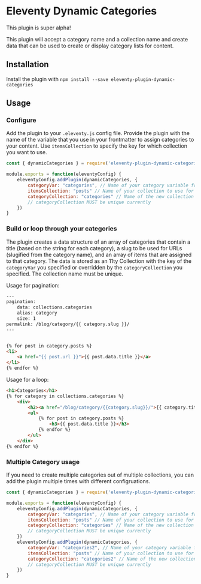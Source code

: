 # Eleventy Dynamic Categories

This plugin is super alpha! 

This plugin will accept a category name and a collection name and create data that can be used to create or display category lists for content.

## Installation

Install the plugin with `npm install --save eleventy-plugin-dynamic-categories`

## Usage

### Configure

Add the plugin to your `.eleventy.js` config file. Provide the plugin with the name of the variable that you use in your frontmatter to assign categories to your content. Use `itemsCollection` to specify the key for which collection you want to use.

```js
const { dynamicCategories } = require('eleventy-plugin-dynamic-categories');

module.exports = function(eleventyConfig) {
    eleventyConfig.addPlugin(dynamicCategories, {
        categoryVar: "categories", // Name of your category variable from your frontmatter (default: categories)
        itemsCollection: "posts" // Name of your collection to use for the items (default: posts)
        categoryCollection: "categories" // Name of the new collection to use for the categories (default: value in categoryVar)
        // categoryCollection MUST be unique currently
    })
}
```

### Build or loop through your categories

The plugin creates a data structure of an array of categories that contain a title (based on the string for each category), a slug to be used for URLs (slugified from the category name), and an array of items that are assigned to that category. The data is stored as an 11ty Collection with the key of the `categoryVar` you specified or overridden by the `categoryCollection` you specified. The collection name must be unique.


Usage for pagination:

```html
---
pagination:
    data: collections.categories
    alias: category
    size: 1
permalink: /blog/category/{{ category.slug }}/
---


{% for post in category.posts %}
<li>
    <a href="{{ post.url }}">{{ post.data.title }}</a>
</li>
{% endfor %}
```

Usage for a loop: 

```html
<h1>Categories</h1>
{% for category in collections.categories %}
    <div>
        <h2><a href="/blog/category/{{category.slug}}/">{{ category.title }}</a></h2>
        <ul>
            {% for post in category.posts %}
                <h3>{{ post.data.title }}</h3>
            {% endfor %}
        </ul>
    </div>
{% endfor %}
```

### Multiple Category usage
If you need to create multiple categories out of multiple collections, you can add the plugin multiple times with different configruations.

```js
const { dynamicCategories } = require('eleventy-plugin-dynamic-categories');

module.exports = function(eleventyConfig) {
    eleventyConfig.addPlugin(dynamicCategories, {
        categoryVar: "categories", // Name of your category variable from your frontmatter (default: categories)
        itemsCollection: "posts" // Name of your collection to use for the items (default: posts)
        categoryCollection: "categories" // Name of the new collection to use for the categories (default: value in categoryVar)
        // categoryCollection MUST be unique currently
    })
    eleventyConfig.addPlugin(dynamicCategories, {
        categoryVar: "categories2", // Name of your category variable from your frontmatter (default: categories)
        itemsCollection: "posts" // Name of your collection to use for the items (default: posts)
        categoryCollection: "categories2" // Name of the new collection to use for the categories (default: value in categoryVar)
        // categoryCollection MUST be unique currently
    })
}
```

